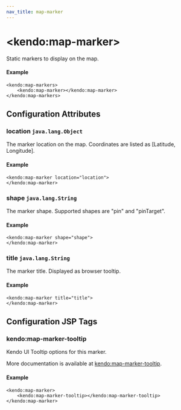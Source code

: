 ```yaml
---
nav_title: map-marker
---
```


# \<kendo:map-marker\>

Static markers to display on the map.

#### Example
    <kendo:map-markers>
        <kendo:map-marker></kendo:map-marker>
    </kendo:map-markers>

## Configuration Attributes

### location `java.lang.Object`

The marker location on the map. Coordinates are listed as [Latitude, Longitude].

#### Example
    <kendo:map-marker location="location">
    </kendo:map-marker>

### shape `java.lang.String`

The marker shape. Supported shapes are "pin" and "pinTarget".

#### Example
    <kendo:map-marker shape="shape">
    </kendo:map-marker>

### title `java.lang.String`

The marker title. Displayed as browser tooltip.

#### Example
    <kendo:map-marker title="title">
    </kendo:map-marker>


##  Configuration JSP Tags

### kendo:map-marker-tooltip

Kendo UI Tooltip options for this marker.

More documentation is available at [kendo:map-marker-tooltip](/api/wrappers/jsp/map/marker-tooltip).

#### Example

    <kendo:map-marker>
        <kendo:map-marker-tooltip></kendo:map-marker-tooltip>
    </kendo:map-marker>

